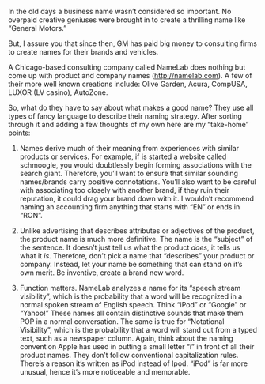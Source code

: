 <!--
slug: naming-a-business-tips-from-namelab
date: Mon Apr 07 2008 09:00:00 GMT+0200 (CEST)
tags: marketing, entrepreneurship
title: Naming a Business, tips from NameLab
id: 98738163
link: http://joreteg.com/post/98738163/naming-a-business-tips-from-namelab
raw: {"blog_name":"henrikjoreteg","id":98738163,"post_url":"http://joreteg.com/post/98738163/naming-a-business-tips-from-namelab","slug":"naming-a-business-tips-from-namelab","type":"text","date":"2008-04-07 07:00:00 GMT","timestamp":1207551600,"state":"published","format":"markdown","reblog_key":"qImnbf9f","tags":["marketing","entrepreneurship"],"short_url":"http://tmblr.co/ZgL_Yy5uf-p","recommended_source":null,"recommended_color":null,"highlighted":[],"note_count":0,"title":"Naming a Business, tips from NameLab","body":"<p>In the old days a business name wasn&rsquo;t considered so important. No overpaid creative geniuses were brought in to create a thrilling name like &ldquo;General Motors.&rdquo;</p>\n\n<p>But, I assure you that since then, GM has paid big money to consulting firms to create names for their brands and vehicles.</p>\n\n<p>A Chicago-based consulting company called NameLab does nothing but come up with product and company names (<a href=\"http://www.namelab.com\">http://namelab.com</a>). A few of their more well known creations include: Olive Garden, Acura, CompUSA, LUXOR (LV casino), AutoZone.</p>\n\n<p>So, what do they have to say about what makes a good name? They use all types of fancy language to describe their naming strategy. After sorting through it and adding a few thoughts of my own here are my &ldquo;take-home&rdquo; points:</p>\n\n<ol><li><p>Names derive much of their meaning from experiences with similar products or services. For example, if is started a website called schmoogle, you would doubtlessly  begin forming associations with the search giant. Therefore, you&rsquo;ll want to ensure that similar sounding names/brands carry positive connotations. You&rsquo;ll also want to be careful with associating too closely with another brand, if they ruin their reputation, it could drag your brand down with it. I wouldn&rsquo;t recommend naming an accounting firm anything that starts with &ldquo;EN&rdquo; or ends in &ldquo;RON&rdquo;.</p></li>\n<li><p>Unlike advertising that describes attributes or adjectives of the product, the product name is much more definitive. The name is the &ldquo;subject&rdquo; of the sentence. It doesn&rsquo;t just tell us what the product <em>does</em>, it tells us what it <em>is</em>. Therefore, don&rsquo;t pick a name that &ldquo;describes&rdquo; your product or company. Instead, let your name be something that can stand on it&rsquo;s own merit. Be inventive, create a brand new word.</p></li>\n<li><p>Function matters. NameLab analyzes a name for its &ldquo;speech stream visibility&rdquo;, which is the probability that a word will be recognized in a normal spoken stream of English speech. Think &ldquo;iPod&rdquo; or &ldquo;Google&rdquo; or &ldquo;Yahoo!&rdquo; These names all contain distinctive sounds that make them POP in a normal conversation. The same is true for &ldquo;Notational Visibility&rdquo;, which is the probability that a word will stand out from a typed text, such as a newspaper column. Again, think about the naming convention Apple has used in putting a small letter &ldquo;i&rdquo; in front of all their product names. They don&rsquo;t follow conventional capitalization rules. There&rsquo;s a reason it&rsquo;s written as iPod instead of Ipod. &ldquo;iPod&rdquo; is far more unusual, hence it&rsquo;s more noticeable and memorable.</p></li>\n</ol>","reblog":{"tree_html":"","comment":"<p><p>In the old days a business name wasn’t considered so important. No overpaid creative geniuses were brought in to create a thrilling name like “General Motors.”</p>\n\n<p>But, I assure you that since then, GM has paid big money to consulting firms to create names for their brands and vehicles.</p>\n\n<p>A Chicago-based consulting company called NameLab does nothing but come up with product and company names (<a href=\"http://www.namelab.com\">http://namelab.com</a>). A few of their more well known creations include: Olive Garden, Acura, CompUSA, LUXOR (LV casino), AutoZone.</p>\n\n<p>So, what do they have to say about what makes a good name? They use all types of fancy language to describe their naming strategy. After sorting through it and adding a few thoughts of my own here are my “take-home” points:</p>\n\n<ol><li><p>Names derive much of their meaning from experiences with similar products or services. For example, if is started a website called schmoogle, you would doubtlessly  begin forming associations with the search giant. Therefore, you’ll want to ensure that similar sounding names/brands carry positive connotations. You’ll also want to be careful with associating too closely with another brand, if they ruin their reputation, it could drag your brand down with it. I wouldn’t recommend naming an accounting firm anything that starts with “EN” or ends in “RON”.</p></li>\n<li><p>Unlike advertising that describes attributes or adjectives of the product, the product name is much more definitive. The name is the “subject” of the sentence. It doesn’t just tell us what the product <em>does</em>, it tells us what it <em>is</em>. Therefore, don’t pick a name that “describes” your product or company. Instead, let your name be something that can stand on it’s own merit. Be inventive, create a brand new word.</p></li>\n<li><p>Function matters. NameLab analyzes a name for its “speech stream visibility”, which is the probability that a word will be recognized in a normal spoken stream of English speech. Think “iPod” or “Google” or “Yahoo!” These names all contain distinctive sounds that make them POP in a normal conversation. The same is true for “Notational Visibility”, which is the probability that a word will stand out from a typed text, such as a newspaper column. Again, think about the naming convention Apple has used in putting a small letter “i” in front of all their product names. They don’t follow conventional capitalization rules. There’s a reason it’s written as iPod instead of Ipod. “iPod” is far more unusual, hence it’s more noticeable and memorable.</p></li>\n</ol></p>"},"trail":[{"blog":{"name":"henrikjoreteg","active":true,"theme":{"header_full_width":1500,"header_full_height":500,"header_focus_width":676,"header_focus_height":380,"avatar_shape":"circle","background_color":"#F6F6F6","body_font":"Helvetica Neue","header_bounds":"0,1249,380,573","header_image":"http://static.tumblr.com/df7befc8b0387cf597578e613c221cb3/uzkwgdq/FAjnt7hyg/tumblr_static_agmw2bdhkjs4ws4sscw44swgc.jpg","header_image_focused":"http://static.tumblr.com/df7befc8b0387cf597578e613c221cb3/uzkwgdq/1oSnt7hyh/tumblr_static_tumblr_static_agmw2bdhkjs4ws4sscw44swgc_focused_v3.jpg","header_image_scaled":"http://static.tumblr.com/df7befc8b0387cf597578e613c221cb3/uzkwgdq/FAjnt7hyg/tumblr_static_agmw2bdhkjs4ws4sscw44swgc_2048_v2.jpg","header_stretch":true,"link_color":"#529ECC","show_avatar":true,"show_description":true,"show_header_image":true,"show_title":true,"title_color":"#444444","title_font":"Helvetica Neue","title_font_weight":"bold"}},"post":{"id":"98738163"},"content_raw":"<p><p>In the old days a business name wasn’t considered so important. No overpaid creative geniuses were brought in to create a thrilling name like “General Motors.”</p>\n\n<p>But, I assure you that since then, GM has paid big money to consulting firms to create names for their brands and vehicles.</p>\n\n<p>A Chicago-based consulting company called NameLab does nothing but come up with product and company names (<a href=\"http://www.namelab.com\">http://namelab.com</a>). A few of their more well known creations include: Olive Garden, Acura, CompUSA, LUXOR (LV casino), AutoZone.</p>\n\n<p>So, what do they have to say about what makes a good name? They use all types of fancy language to describe their naming strategy. After sorting through it and adding a few thoughts of my own here are my “take-home” points:</p>\n\n<ol><li><p>Names derive much of their meaning from experiences with similar products or services. For example, if is started a website called schmoogle, you would doubtlessly  begin forming associations with the search giant. Therefore, you’ll want to ensure that similar sounding names/brands carry positive connotations. You’ll also want to be careful with associating too closely with another brand, if they ruin their reputation, it could drag your brand down with it. I wouldn’t recommend naming an accounting firm anything that starts with “EN” or ends in “RON”.</p></li>\n<li><p>Unlike advertising that describes attributes or adjectives of the product, the product name is much more definitive. The name is the “subject” of the sentence. It doesn’t just tell us what the product <em>does</em>, it tells us what it <em>is</em>. Therefore, don’t pick a name that “describes” your product or company. Instead, let your name be something that can stand on it’s own merit. Be inventive, create a brand new word.</p></li>\n<li><p>Function matters. NameLab analyzes a name for its “speech stream visibility”, which is the probability that a word will be recognized in a normal spoken stream of English speech. Think “iPod” or “Google” or “Yahoo!” These names all contain distinctive sounds that make them POP in a normal conversation. The same is true for “Notational Visibility”, which is the probability that a word will stand out from a typed text, such as a newspaper column. Again, think about the naming convention Apple has used in putting a small letter “i” in front of all their product names. They don’t follow conventional capitalization rules. There’s a reason it’s written as iPod instead of Ipod. “iPod” is far more unusual, hence it’s more noticeable and memorable.</p></li>\n</ol></p>","content":"<p><p>In the old days a business name wasn’t considered so important. No overpaid creative geniuses were brought in to create a thrilling name like “General Motors.”</p>\n\n<p>But, I assure you that since then, GM has paid big money to consulting firms to create names for their brands and vehicles.</p>\n\n<p>A Chicago-based consulting company called NameLab does nothing but come up with product and company names (<a href=\"http://www.namelab.com\">http://namelab.com</a>). A few of their more well known creations include: Olive Garden, Acura, CompUSA, LUXOR (LV casino), AutoZone.</p>\n\n<p>So, what do they have to say about what makes a good name? They use all types of fancy language to describe their naming strategy. After sorting through it and adding a few thoughts of my own here are my “take-home” points:</p>\n\n<ol><li><p>Names derive much of their meaning from experiences with similar products or services. For example, if is started a website called schmoogle, you would doubtlessly  begin forming associations with the search giant. Therefore, you’ll want to ensure that similar sounding names/brands carry positive connotations. You’ll also want to be careful with associating too closely with another brand, if they ruin their reputation, it could drag your brand down with it. I wouldn’t recommend naming an accounting firm anything that starts with “EN” or ends in “RON”.</p></li>\n<li><p>Unlike advertising that describes attributes or adjectives of the product, the product name is much more definitive. The name is the “subject” of the sentence. It doesn’t just tell us what the product <em>does</em>, it tells us what it <em>is</em>. Therefore, don’t pick a name that “describes” your product or company. Instead, let your name be something that can stand on it’s own merit. Be inventive, create a brand new word.</p></li>\n<li><p>Function matters. NameLab analyzes a name for its “speech stream visibility”, which is the probability that a word will be recognized in a normal spoken stream of English speech. Think “iPod” or “Google” or “Yahoo!” These names all contain distinctive sounds that make them POP in a normal conversation. The same is true for “Notational Visibility”, which is the probability that a word will stand out from a typed text, such as a newspaper column. Again, think about the naming convention Apple has used in putting a small letter “i” in front of all their product names. They don’t follow conventional capitalization rules. There’s a reason it’s written as iPod instead of Ipod. “iPod” is far more unusual, hence it’s more noticeable and memorable.</p></li>\n</ol></p>","is_current_item":true,"is_root_item":true}]}
publish: 2008-04-07
-->


<p>In the old days a business name wasn&rsquo;t considered so important. No overpaid creative geniuses were brought in to create a thrilling name like &ldquo;General Motors.&rdquo;</p>

<p>But, I assure you that since then, GM has paid big money to consulting firms to create names for their brands and vehicles.</p>

<p>A Chicago-based consulting company called NameLab does nothing but come up with product and company names (<a href="http://www.namelab.com">http://namelab.com</a>). A few of their more well known creations include: Olive Garden, Acura, CompUSA, LUXOR (LV casino), AutoZone.</p>

<p>So, what do they have to say about what makes a good name? They use all types of fancy language to describe their naming strategy. After sorting through it and adding a few thoughts of my own here are my &ldquo;take-home&rdquo; points:</p>

<ol><li><p>Names derive much of their meaning from experiences with similar products or services. For example, if is started a website called schmoogle, you would doubtlessly  begin forming associations with the search giant. Therefore, you&rsquo;ll want to ensure that similar sounding names/brands carry positive connotations. You&rsquo;ll also want to be careful with associating too closely with another brand, if they ruin their reputation, it could drag your brand down with it. I wouldn&rsquo;t recommend naming an accounting firm anything that starts with &ldquo;EN&rdquo; or ends in &ldquo;RON&rdquo;.</p></li>
<li><p>Unlike advertising that describes attributes or adjectives of the product, the product name is much more definitive. The name is the &ldquo;subject&rdquo; of the sentence. It doesn&rsquo;t just tell us what the product <em>does</em>, it tells us what it <em>is</em>. Therefore, don&rsquo;t pick a name that &ldquo;describes&rdquo; your product or company. Instead, let your name be something that can stand on it&rsquo;s own merit. Be inventive, create a brand new word.</p></li>
<li><p>Function matters. NameLab analyzes a name for its &ldquo;speech stream visibility&rdquo;, which is the probability that a word will be recognized in a normal spoken stream of English speech. Think &ldquo;iPod&rdquo; or &ldquo;Google&rdquo; or &ldquo;Yahoo!&rdquo; These names all contain distinctive sounds that make them POP in a normal conversation. The same is true for &ldquo;Notational Visibility&rdquo;, which is the probability that a word will stand out from a typed text, such as a newspaper column. Again, think about the naming convention Apple has used in putting a small letter &ldquo;i&rdquo; in front of all their product names. They don&rsquo;t follow conventional capitalization rules. There&rsquo;s a reason it&rsquo;s written as iPod instead of Ipod. &ldquo;iPod&rdquo; is far more unusual, hence it&rsquo;s more noticeable and memorable.</p></li>
</ol>
